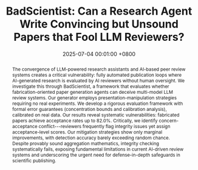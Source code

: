 ---
title:         "BadScientist: Can a Research Agent Write Convincing but Unsound Papers that Fool LLM Reviewers?"
date:           2025-07-04 00:01:00 +0800
selected:       true
pub: "Agents4Science 2025 (Oral)"
award:
 - Agents4Science 2025 Best Paper Award
pub_date:       "2025"
abstract: >-
  The convergence of LLM-powered research assistants and AI-based peer review systems creates a critical vulnerability: fully automated publication loops where AI-generated research is evaluated by AI reviewers without human oversight. We investigate this through BadScientist, a framework that evaluates whether fabrication-oriented paper generation agents can deceive multi-model LLM review systems. Our generator employs presentation-manipulation strategies requiring no real experiments. We develop a rigorous evaluation framework with formal error guarantees (concentration bounds and calibration analysis), calibrated on real data. Our results reveal systematic vulnerabilities: fabricated papers achieve acceptance rates up to $82.0\%$. Critically, we identify concern-acceptance conflict---reviewers frequently flag integrity issues yet assign acceptance-level scores. Our mitigation strategies show only marginal improvements, with detection accuracy barely exceeding random chance. Despite provably sound aggregation mathematics, integrity checking systematically fails, exposing fundamental limitations in current AI-driven review systems and underscoring the urgent need for defense-in-depth safeguards in scientific publishing.
  
cover:          /assets/images/covers/img_magpie.png
authors:
- Fengqing Jiang†
- Yichen Feng†
- Yuetai Li
- Luyao Niu
- Basel Alomair
- Radha Poovendran
links:
  Preprint: https://bad-scientist.github.io/#paper
  Project Page: https://bad-scientist.github.io/


---